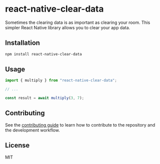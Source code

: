 # react-native-clear-data
Sometimes the clearing data is as important as clearing your room. This simpler React Native library allows you to clear your app data.

## Installation

```sh
npm install react-native-clear-data
```

## Usage

```js
import { multiply } from "react-native-clear-data";

// ...

const result = await multiply(3, 7);
```

## Contributing

See the [contributing guide](CONTRIBUTING.md) to learn how to contribute to the repository and the development workflow.

## License

MIT

